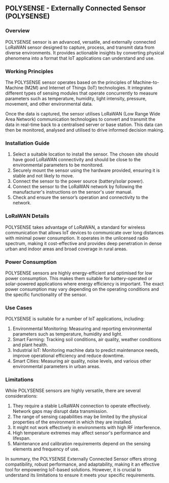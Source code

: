 ## POLYSENSE - Externally Connected Sensor (POLYSENSE)

### Overview
POLYSENSE sensor is an advanced, versatile, and externally connected LoRaWAN sensor designed to capture, process, and transmit data from diverse environments. It provides actionable insights by converting physical phenomena into a format that IoT applications can understand and use.

### Working Principles

The POLYSENSE sensor operates based on the principles of Machine-to-Machine (M2M) and Internet of Things (IoT) technologies. It integrates different types of sensing modules that operate concurrently to measure parameters such as temperature, humidity, light intensity, pressure, movement, and other environmental data.

Once the data is captured, the sensor utilises LoRaWAN (Low Range Wide Area Network) communication technologies to convert and transmit the data in real-time back to a centralised server or base station. This data can then be monitored, analysed and utilised to drive informed decision making.

### Installation Guide

1. Select a suitable location to install the sensor. The chosen site should have good LoRaWAN connectivity and should be close to the environmental parameters to be monitored.
2. Securely mount the sensor using the hardware provided, ensuring it is stable and not likely to move.
3. Connect the sensor to the power source (battery/solar power).
4. Connect the sensor to the LoRaWAN network by following the manufacturer's instructions on the sensor's user manual.
5. Check and ensure the sensor’s operation and connectivity to the network.

### LoRaWAN Details

POLYSENSE takes advantage of LoRaWAN, a standard for wireless communication that allows IoT devices to communicate over long distances with minimal power consumption. It operates in the unlicensed radio spectrum, making it cost-effective and provides deep penetration in dense urban and indoor areas and broad coverage in rural areas. 

### Power Consumption

POLYSENSE sensors are highly energy-efficient and optimised for low power consumption. This makes them suitable for battery-operated or solar-powered applications where energy efficiency is important. The exact power consumption may vary depending on the operating conditions and the specific functionality of the sensor.

### Use Cases

POLYSENSE is suitable for a number of IoT applications, including:

1. Environmental Monitoring: Measuring and reporting environmental parameters such as temperature, humidity and light.
2. Smart Farming: Tracking soil conditions, air quality, weather conditions and plant health.
3. Industrial IoT: Monitoring machine data to predict maintenance needs, improve operational efficiency and reduce downtime.
4. Smart Cities: Measuring air quality, noise levels, and various other environmental parameters in urban areas.

### Limitations

While POLYSENSE sensors are highly versatile, there are several considerations:

1. They require a stable LoRaWAN connection to operate effectively. Network gaps may disrupt data transmission.
2. The range of sensing capabilities may be limited by the physical properties of the environment in which they are installed.
3. It might not work effectively in environments with high RF interference.
4. High temperature extremes may affect sensor's performance and lifespan.
5. Maintenance and calibration requirements depend on the sensing elements and frequency of use. 

In summary, the POLYSENSE Externally Connected Sensor offers strong compatibility, robust performance, and adaptability, making it an effective tool for empowering IoT-based solutions. However, it is crucial to understand its limitations to ensure it meets your specific requirements.
